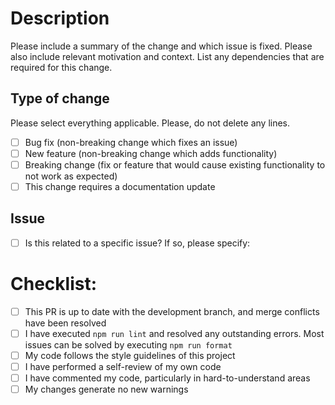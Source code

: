 # Description

Please include a summary of the change and which issue is fixed. Please also include relevant motivation and context. List any dependencies that are required for this change.

## Type of change

Please select everything applicable. Please, do not delete any lines.

- [ ] Bug fix (non-breaking change which fixes an issue)
- [ ] New feature (non-breaking change which adds functionality)
- [ ] Breaking change (fix or feature that would cause existing functionality to not work as expected)
- [ ] This change requires a documentation update

## Issue
- [ ] Is this related to a specific issue? If so, please specify:

# Checklist:

- [ ] This PR is up to date with the development branch, and merge conflicts have been resolved
- [ ] I have executed `npm run lint` and resolved any outstanding errors. Most issues can be solved by executing `npm run format`
- [ ] My code follows the style guidelines of this project
- [ ] I have performed a self-review of my own code
- [ ] I have commented my code, particularly in hard-to-understand areas
- [ ] My changes generate no new warnings
